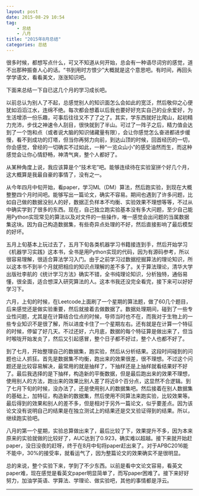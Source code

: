 ```yaml
---
layout: post
date: 2015-08-29 10:54
tag: 
	- 总结
	- 八月
title: "2015年8月总结"
categories: 总结
---
```


很多时候，都想写点什么，可又不知道从何开始，总会有一种语尽词穷的感觉，道不出那种振奋人心的话。“书到用时方恨少”大概就是这个意思吧。有时间，再回头学学语文，看看美文，涨涨知识吧。

下面来总结一下自已这几个月的学习成长吧。
<!-- more -->
以前总认为别人了不起，总感觉别人的知识面怎么会如此的宽泛，然后敬仰之心便犹如滔滔江水，连绵不绝。每次都会想着以后我也要好好充实自己的业余爱好，为生活增添一份乐趣，可事后往往又不了了之了。其实，学东西就好比爬山，起初精力充沛，步伐之神速令人刮目，很快就到了半山。可过了一阵子之后，精力值会达到了一个饱和点（或者说大脑的知识储藏量有限），会让你感觉怎么奋进都进步缓慢，看不到成功的灯塔，但当你再努力向前，到达山顶的时候，回首经历的一切，你会感觉，曾经的一切确实不过如此，一种“一览众山小”的感受油然而生，而这种感觉会让你心情舒畅，神清气爽，整个人都好了。

从某种角度上说，我应该算是个“技术宅”吧。能够连续待在实验室拼个好几个月，这大概算是我最自豪的事情了，没有之一。



从今年四月中旬开始，看paper，学习ML（DM）算法，然后跑实验，到现在大概整整四个月时间吧。能够写出一篇论文，确实不容易。期间也遇到了许多问题，比如自己做的数据没别人的好，数据正负样本不均衡、实验效果不理想等等，不过从中确实学到了很多的东西。现在，自己独立跑实验基本没有多大问题，至少自己能用Python实现常见的算法以及对文件的一些操作，唯一感觉会出问题的当属数据集这块。因为自己构造数据集，有些奇异点处理的不好，然后直接影响了最后模型的好坏。

五月上旬基本上玩过去了，五月下旬各类机器学习书籍接连到手，然后开始学习《机器学习实践》这本书，全书是用Python实现的代码，因为有源码参考，所以很容易理解，很适合算法学习入门。由于之前学习过数据挖掘算法的理论知识，所以这本书不到半个月就把相应的知识点理解的差不多了。关于算法理论，清华大学出版社李航的《统计学习方法》确实不错，全书纯理论知识，分析独特，通俗易懂，很全面，适合想深入研究算法的人。这本书我还没完全看完，接下来可以好好学习下。

六月，上旬的时候，在Leetcode上面刷了一个星期的算法题，做了60几个题目，后来感觉还是做实验重要，然后就接着去做数据了。数据处理期间，碰到了一些专业性问题，尤其是在计算结合位点的时候，导师当时也不在，而我对于生物上的一些专业知识不是很了解，所以进度卡住了一个星期左右。还有就是在计算一个特征的时候，停留了好几天。不过还好，六月底，数据的每个特征算是做出来了，但当时喉咙开始发炎了，然后又引起感冒，整个日子都不好过，整个人也都不好了。

到了七月，开始整理自己的数据集，跑实验，然后从分析结果。这段时间碰到的问题也让人抓狂。首先是数据集不均衡，跑出来的效果很差，很不理想。不过这个问题还是比较容易解决，最常用的就是抽样了，下抽样还是上抽样就看结果好不好了。最后我选择的是下抽样，构造新的平衡数据，但是最后跑出来的效果不理想，使用别人的方法，跑出来的效果比别人差了将近8个百分点，这显然不合逻辑。到了七月下旬的时候，没办法了，还是使用别人的数据集吧。然后接着在别人数据集的基础上，加特征，构造新的数据集，然后使用不同算法来跑实验，比较效果等。最后得到的效果和别人的差不多，但是相对于另外一篇论文，似乎要差点。因为该论文没有说明自己的结果是在独立测试上的结果还是交叉验证得到的结果。所以，继续跑实验吧。

八月的第一个星期，实验总算做出来了，最后比较了下，效果提升不多，因为本来原来的实验就做的比较好了，AUC达到了0.923，确实难以超越。接下来就开始赶paper，没日没夜的赶呀，终于在8月中旬将paper赶出来了。对于APBC2016能不能中，30%的接受率，就看运气了，因为整篇论文的效果确实不是很明显。

总的来说，整个实验下来，学到了不少东西。以前是看中文论文容易，看英文paper难，现在感觉是看英文paper明显简单了，而写paper困难了。接下来好好努力，加油学英语、学算法、学理论、做实验吧，其他的事情都是浮云。


---
